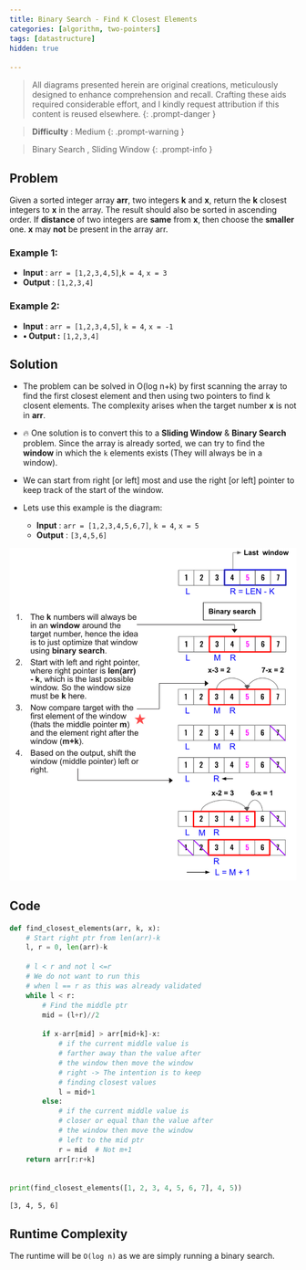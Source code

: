 ```yaml
---
title: Binary Search - Find K Closest Elements
categories: [algorithm, two-pointers]
tags: [datastructure]
hidden: true

---
```


> All diagrams presented herein are original creations, meticulously designed to enhance comprehension and recall. Crafting these aids required considerable effort, and I kindly request attribution if this content is reused elsewhere.
{: .prompt-danger }

> **Difficulty** : Medium
{: .prompt-warning }

> Binary Search , Sliding Window
{: .prompt-info }


## Problem

Given a sorted integer array **arr**, two integers **k** and **x**, return the **k** closest integers to **x** in the array. The result should also be sorted in ascending order. If **distance** of two integers are **same** from **x**, then choose the **smaller** one. **x** may **not** be present in the array arr.

### Example 1:

- **Input** :  `arr = [1,2,3,4,5]`,`k = 4`, `x = 3`    	
- **Output** : `[1,2,3,4]`

### Example 2:

- **Input** : `arr = [1,2,3,4,5]`, `k = 4`, `x = -1`
- **• Output :**  `[1,2,3,4]`

## Solution

- The problem can be solved in O(log n+k) by first scanning the array to find the first closest element and then using two pointers to find k closent elements. The complexity arises when the target number **x** is not in **arr**. 
- :fire: One solution is to convert this to a **Sliding Window** & **Binary Search** problem. Since the array is already sorted, we can try to find the **window** in which the `k` elements exists (They will always be in a window). 
- We can start from right [or left] most and use the right [or left] pointer to keep track of the start of the window.

- Lets use this example is the diagram:
  - **Input** : `arr = [1,2,3,4,5,6,7]`, `k = 4`, `x = 5`
  - **Output** : `[3,4,5,6]`

![image-20240403172854483](../assets/img/image-20240403172854483.jpg)

## Code

```python
def find_closest_elements(arr, k, x):
    # Start right ptr from len(arr)-k
    l, r = 0, len(arr)-k

    # l < r and not l <=r 
    # We do not want to run this
    # when l == r as this was already validated 
    while l < r:
        # Find the middle ptr
        mid = (l+r)//2

        if x-arr[mid] > arr[mid+k]-x:
            # if the current middle value is
            # farther away than the value after
            # the window then move the window
            # right -> The intention is to keep 
            # finding closest values
            l = mid+1
        else:
            # if the current middle value is
            # closer or equal than the value after
            # the window then move the window
            # left to the mid ptr
            r = mid  # Not m+1
    return arr[r:r+k]


print(find_closest_elements([1, 2, 3, 4, 5, 6, 7], 4, 5))
```

```
[3, 4, 5, 6]
```



## Runtime Complexity

The runtime will be `O(log n)` as we are simply running a binary search.
